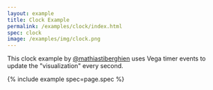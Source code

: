 ```yaml
---
layout: example
title: Clock Example
permalink: /examples/clock/index.html
spec: clock
image: /examples/img/clock.png
---
```


This clock example by [@mathiastiberghien](https://github.com/mathiastiberghien) uses Vega timer events to update the "visualization" every second.

{% include example spec=page.spec %}

